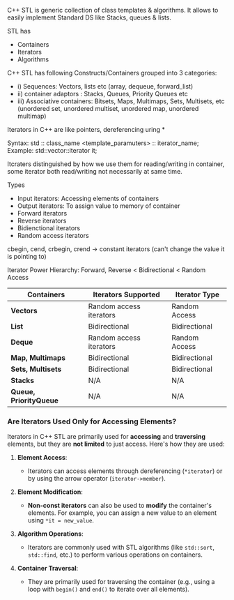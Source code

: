 C++ STL is generic collection of class templates & algorithms.
It allows to easily implement Standard DS like Stacks, queues & lists.

STL has 
- Containers
- Iterators
- Algorithms

C++ STL has following Constructs/Containers grouped into 3 categories:
- ⅰ) Sequences: Vectors, lists etc (array, dequeue, forward_list)
- ⅱ) container adaptors : Stacks, Queues, Priority Queues etc
- iii) Associative containers: Bitsets, Maps, Multimaps, Sets, Multisets, etc (unordered set, unordered multiset, unordered map, unordered multimap)

Iterators in C++ are like pointers, 
dereferencing uring *

Syntax:
std :: class_name <template_paramuters> :: iterator_name;
Example: 
std::vector<int>::iterator it;

Itcraters distinguished by how we use them for reading/writing in container, some iterator both read/writing not necessarily at same time.

Types

- Input iterators: Accessing elements of containers
- Output iterators: To assign value to memory of container
- Forward iterators
- Reverse iterators
- Bidienctional iterators
- Random access iterators

cbegin, cend, crbegin, crend -> constant iterators (can't change the value it is pointing to)

Iterator Power Hierarchy:
Forward, Reverse < Bidirectional < Random Access

| **Containers**           | **Iterators Supported** | **Iterator Type** |
| ------------------------ | ----------------------- | ----------------- |
| **Vectors**              | Random access iterators | Random Access     |
| **List**                 | Bidirectional           | Bidirectional     |
| **Deque**                | Random access iterators | Random Access     |
| **Map, Multimaps**       | Bidirectional           | Bidirectional     |
| **Sets, Multisets**      | Bidirectional           | Bidirectional     |
| **Stacks**               | N/A                     | N/A               |
| **Queue, PriorityQueue** | N/A                     | N/A               |


### **Are Iterators Used Only for Accessing Elements?**

Iterators in C++ STL are primarily used for **accessing** and **traversing** elements, but they are **not limited** to just access. Here's how they are used:

1. **Element Access**:

   * Iterators can access elements through dereferencing (`*iterator`) or by using the arrow operator (`iterator->member`).

2. **Element Modification**:

   * **Non-const iterators** can also be used to **modify** the container's elements. For example, you can assign a new value to an element using `*it = new_value`.

3. **Algorithm Operations**:

   * Iterators are commonly used with STL algorithms (like `std::sort`, `std::find`, etc.) to perform various operations on containers.

4. **Container Traversal**:

   * They are primarily used for traversing the container (e.g., using a loop with `begin()` and `end()` to iterate over all elements).

